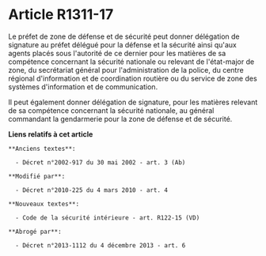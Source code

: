 # Article R1311-17

Le préfet de zone de défense et de sécurité peut donner délégation de signature au préfet délégué pour la défense et la
sécurité ainsi qu'aux agents placés sous l'autorité de ce dernier pour les matières de sa compétence concernant la sécurité
nationale ou relevant de l'état-major de zone, du secrétariat général pour l'administration de la police, du centre régional
d'information et de coordination routière ou du service de zone des systèmes d'information et de communication.

Il peut également donner délégation de signature, pour les matières relevant de sa compétence concernant la sécurité
nationale, au général commandant la gendarmerie pour la zone de défense et de sécurité.

**Liens relatifs à cet article**

	**Anciens textes**:

	  - Décret n°2002-917 du 30 mai 2002 - art. 3 (Ab)

	**Modifié par**:

	  - Décret n°2010-225 du 4 mars 2010 - art. 4

	**Nouveaux textes**:

	  - Code de la sécurité intérieure - art. R122-15 (VD)

	**Abrogé par**:

	  - Décret n°2013-1112 du 4 décembre 2013 - art. 6
